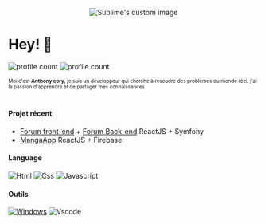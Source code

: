 <p align="center">
  <img src="https://zupimages.net/up/22/06/zyj3.gif" alt="Sublime's custom image"/>
</p>

# Hey! 👋
![profile count](https://komarev.com/ghpvc/?username=anthonycory&color=red)
![profile count](https://img.shields.io/github/followers/anthonycory.svg?style=social&label=Follow&maxAge=2592000)

<font size="1">Moi c'est <b>Anthony cory</b>, je suis un développeur qui cherche à résoudre des problèmes du monde réel. j'ai la passion d'apprendre et de partager mes connaissances</font>

#
#### Projet récent

- [Forum front-end](http://www.simplonline.com) + [Forum Back-end](https://github.com/anthonycory/Symfony-BackEndForum) ReactJS + Symfony
- [MangaApp](https://github.com/anthonycory/AppMangam)  ReactJS + Firebase

#### Language
![Html](https://img.shields.io/badge/HTML5-E34F26?style=flat&logo=html5&logoColor=white)
![Css](https://img.shields.io/badge/CSS3-1572B6?style=flat&logo=css3&logoColor=white)
![Javascript](https://img.shields.io/badge/JavaScript-323330?style=flat&logo=javascript&logoColor=F7DF1E)

#### Outils
[![Windows](https://badgen.net/badge/icon/windows?icon=windows&label)](https://microsoft.com/windows/)
![Vscode](https://img.shields.io/badge/Visual_Studio_Code-0078D4?style=flat&logo=visual%20studio%20code&logoColor=white)

